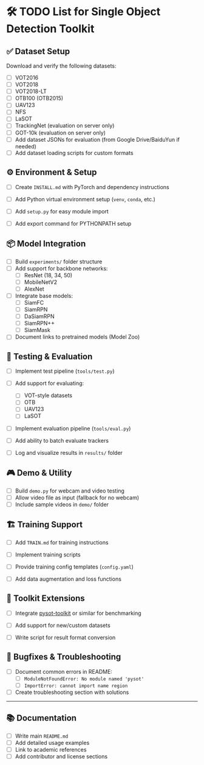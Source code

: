 # 🛠️ TODO List for Single Object Detection Toolkit

## ✅ Dataset Setup

Download and verify the following datasets:
  - [ ] VOT2016
  - [ ] VOT2018
  - [ ] VOT2018-LT
  - [ ] OTB100 (OTB2015)
  - [ ] UAV123
  - [ ] NFS
  - [ ] LaSOT
  - [ ] TrackingNet (evaluation on server only)
  - [ ] GOT-10k (evaluation on server only)
- [ ] Add dataset JSONs for evaluation (from Google Drive/BaiduYun if needed)
- [ ] Add dataset loading scripts for custom formats

## ⚙️ Environment & Setup

- [ ] Create `INSTALL.md` with PyTorch and dependency instructions
- [ ] Add Python virtual environment setup (`venv`, `conda`, etc.)
- [ ] Add `setup.py` for easy module import
- [ ] Add export command for PYTHONPATH setup


## 📦 Model Integration

- [ ] Build `experiments/` folder structure
- [ ] Add support for backbone networks:
  - [ ] ResNet (18, 34, 50)
  - [ ] MobileNetV2
  - [ ] AlexNet
- [ ] Integrate base models:
  - [ ] SiamFC
  - [ ] SiamRPN
  - [ ] DaSiamRPN
  - [ ] SiamRPN++
  - [ ] SiamMask
- [ ] Document links to pretrained models (Model Zoo)

## 🧪 Testing & Evaluation

- [ ] Implement test pipeline (`tools/test.py`)
- [ ] Add support for evaluating:
  - [ ] VOT-style datasets
  - [ ] OTB
  - [ ] UAV123
  - [ ] LaSOT
- [ ] Implement evaluation pipeline (`tools/eval.py`)
- [ ] Add ability to batch evaluate trackers
- [ ] Log and visualize results in `results/` folder


## 🎮 Demo & Utility

- [ ] Build `demo.py` for webcam and video testing
- [ ] Allow video file as input (fallback for no webcam)
- [ ] Include sample videos in `demo/` folder

## 🏗️ Training Support

- [ ] Add `TRAIN.md` for training instructions
- [ ] Implement training scripts
- [ ] Provide training config templates (`config.yaml`)
- [ ] Add data augmentation and loss functions


## 🧰 Toolkit Extensions

- [ ] Integrate [pysot-toolkit](https://github.com/StrangerZhang/pysot-toolkit) or similar for benchmarking
- [ ] Add support for new/custom datasets
- [ ] Write script for result format conversion


## 🧹 Bugfixes & Troubleshooting

- [ ] Document common errors in README:
  - [ ] `ModuleNotFoundError: No module named 'pysot'`
  - [ ] `ImportError: cannot import name region`
- [ ] Create troubleshooting section with solutions

---

## 📚 Documentation

- [ ] Write main `README.md`
- [ ] Add detailed usage examples
- [ ] Link to academic references
- [ ] Add contributor and license sections